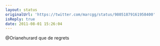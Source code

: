 ```yaml
---
layout: status
originalUrl: 'https://twitter.com/marcgg/status/98051879161958400'
isReply: true
date: 2011-08-01 15:26:04
---
```


@Orianehurard que de regrets
